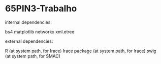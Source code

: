 # 65PIN3-Trabalho

internal dependencies:

bs4
matplotlib
networkx
xml.etree

external dependencies:

R (at system path, for Irace)
Irace package (at system path, for Irace)
swig (at system path, for SMAC)

